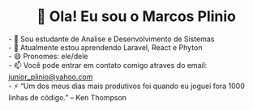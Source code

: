 <h1 align="center">👋 Ola! Eu sou o Marcos Plinio  </h1>


<p1>- 🔭 Sou estudante de Analise e Desenvolvimento de Sistemas </p1> <br>
<p1>- 🌱 Atualmente estou aprendendo Laravel, React e Phyton</p1><br>
<p1>- 😄 Pronomes: ele/dele</p1><br>
<p1>- 📫 Você pode entrar em contato comigo atraves do email: junior_plinio@yahoo.com</p1><br>
<p1>- ⚡ “Um dos meus dias mais produtivos foi quando eu joguei fora 1000 linhas de código.” – Ken Thompson</p1><br>

